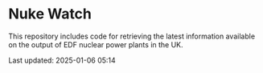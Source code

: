 # Nuke Watch

This repository includes code for retrieving the latest information available on the output of EDF nuclear power plants in the UK.

Last updated: 2025-01-06 05:14